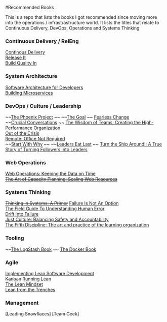 #Recommended Books

This is a repo that lists the books I got recommended since moving more into the operations / infrastrastructure world. It lists the titles that relate to Continuous Delivery, DevOps, Operations and Systems Thinking

### Continuous Delivery / RelEng

[Continous Delivery](http://www.amazon.co.uk/Continuous-Delivery-Deployment-Automation-Addison-Wesley/dp/0321601912)  
[Release It](http://www.amazon.co.uk/dp/0978739213)  
[Build Quality In](https://leanpub.com/buildqualityin)

### System Architecture
[Software Architecture for Developers](https://leanpub.com/software-architecture-for-developers)  
[Building Microservices](http://www.amazon.com/Building-Microservices-Sam-Newman/dp/1491950358/)  

### DevOps / Culture / Leadership
~~[The Phoenix Project](http://www.amazon.co.uk/dp/0988262509)  ~~
~~[The Goal](http://www.amazon.co.uk/Goal-Process-Ongoing-Improvement/dp/0566086654)  ~~
[Fearless Change](http://www.amazon.co.uk/Fearless-Change-patterns-introducing-ideas/dp/0201741571)  
~~[Crucial Conversations](http://www.amazon.co.uk/Crucial-Conversations-Tools-Talking-Stakes/dp/1469266822)  ~~
[The Wisdom of Teams: Creating the High-Performance Organization](http://www.amazon.com/The-Wisdom-Teams-High-Performance-Organization/dp/0060522003)  
[Out of the Crisis](http://www.ebay.co.uk/itm/Out-of-the-Crisis-by-W-Edwards-Deming-Paperback-2000-/231522832307)  
[Remote: Office Not Required](http://www.amazon.co.uk/Remote-Required-David-Heinemeier-Hansson/dp/0091954673)  
~~[Start With Why](http://www.amazon.co.uk/Start-Why-Leaders-Inspire-Everyone/dp/0241958229)  ~~
~~[Leaders Eat Last](http://www.amazon.co.uk/Leaders-Eat-Last-Together-Others/dp/0670923168)  ~~
[Turn the Ship Around!: A True Story of Turning Followers into Leaders](http://www.amazon.com/gp/product/1591846404/)

### Web Operations
[Web Operations: Keeping the Data on Time](http://www.amazon.co.uk/Web-Operations-Keeping-Data-Time/dp/1449377440)  
~~[The Art of Capacity Planning: Scaling Web Resources](http://www.amazon.co.uk/Art-Capacity-Planning-Scaling-Resources/dp/0596518579)~~

### Systems Thinking
~~[Thinking in Systems: A Primer](http://www.amazon.co.uk/Thinking-Systems-Primer-Diana-Wright/dp/1844077268)~~
[Failure Is Not An Option](http://www.amazon.co.uk/Failure-Not-Option-Thorndike-Bestsellers/dp/0425179877)  
[The Field Guide To Understanding Human Error](http://www.amazon.com/gp/product/B00BL0OZ0E)  
[Drift Into Failure](http://www.amazon.com/gp/product/1409422216)  
[Just Culture: Balancing Safety and Accountability](http://www.amazon.com/Just-Culture-Balancing-Safety-Accountability/dp/1409440605)  
[The Fifth Discipline: The art and practice of the learning organization](http://www.amazon.co.uk/The-Fifth-Discipline-practice-organization/dp/1905211201)

### Tooling
~~[The LogStash Book](http://www.amazon.co.uk/The-Logstash-Book-James-Turnbull-ebook/dp/B00B9JQTCO)  ~~
[The Docker Book](http://www.amazon.co.uk/Docker-Book-Containerization-new-virtualization-ebook/dp/B00LRROTI4/)  

### Agile
[Implementing Lean Software Development](http://www.amazon.co.uk/Implementing-Lean-Software-Development-Addison-Wesley/dp/0321437381/ref=cm_lmf_tit_11)  
~~[Kanban](http://www.amazon.co.uk/Kanban-David-J-Anderson/dp/0984521402/ref=cm_lmf_tit_8)~~
[Running Lean](http://www.amazon.co.uk/Running-Lean-Iterate-Works-OReilly/dp/1449305172/ref=sr_1_1?ie=UTF8&qid=1428438864&sr=8-1&keywords=running+lean)  
[The Lean Mindset](http://www.amazon.co.uk/The-Lean-Mindset-Questions-Signature/dp/0321896904/ref=pd_sim_b_4?ie=UTF8&refRID=0V4YYQKVT6CC0YE0QWRV)  
[Lean from the Trenches](http://www.amazon.co.uk/Lean-Trenches-Managing-Large-Scale-Projects/dp/1934356859/ref=cm_lmf_tit_15)  
### Management
~~[Leading Snowflaces]~~
~~[Team Geek]~~
